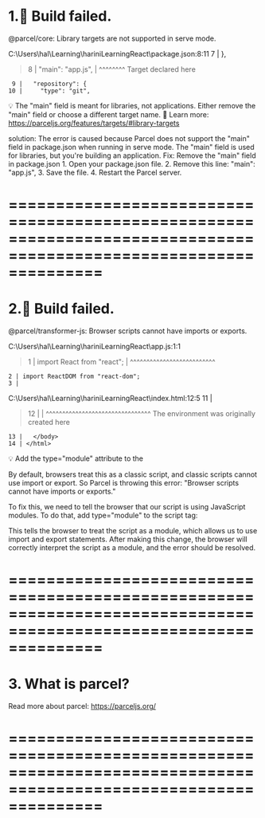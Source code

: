 # 1.🚨 Build failed.

@parcel/core:
Library targets are not supported in serve mode.

C:\Users\hal\Learning\hariniLearningReact\package.json:8:11
7 | },

> 8 | "main": "app.js",
> | ^^^^^^^^ Target declared here

     9 |   "repository": {
    10 |     "type": "git",

💡 The "main" field is meant for libraries, not applications. Either remove the "main" field or choose a different target name.
📝 Learn more: https://parceljs.org/features/targets/#library-targets

solution:
The error is caused because Parcel does not support the "main" field in package.json when running in serve mode.
The "main" field is used for libraries, but you're building an application.
Fix: Remove the "main" field in package.json 1. Open your package.json file. 2. Remove this line:
"main": "app.js", 3. Save the file. 4. Restart the Parcel server.

# ==================================================================================================================

# 2.🚨 Build failed.

@parcel/transformer-js: Browser scripts cannot have imports or exports.

C:\Users\hal\Learning\hariniLearningReact\app.js:1:1

> 1 | import React from "react";
> | ^^^^^^^^^^^^^^^^^^^^^^^^^^

    2 | import ReactDOM from "react-dom";
    3 |

C:\Users\hal\Learning\hariniLearningReact\index.html:12:5
11 | </div>

> 12 | <script src="./app.js"></script>
> | ^^^^^^^^^^^^^^^^^^^^^^^^^^^^^^^^ The environment was originally created here

    13 |   </body>
    14 | </html>

💡 Add the type="module" attribute to the <script> tag.

Solution:

<script src="./app.js"></script>

By default, browsers treat this as a classic script, and classic scripts cannot use import or export.
So Parcel is throwing this error:
"Browser scripts cannot have imports or exports."

To fix this, we need to tell the browser that our script is using JavaScript modules.
To do that, add type="module" to the script tag:

<script type="module" src="./app.js"></script>

This tells the browser to treat the script as a module, which allows us to use import and export statements.
After making this change, the browser will correctly interpret the script as a module, and the error should be resolved.

# ==================================================================================================================

# 3. What is parcel?

Read more about parcel: https://parceljs.org/

# ==================================================================================================================
